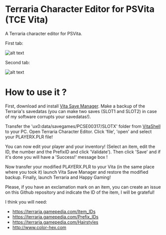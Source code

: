 # Terraria Character Editor for PSVita (TCE Vita)
A Terraria character editor for PSVita.

First tab:

![alt text](https://image.noelshack.com/fichiers/2017/30/7/1501430068-tce1.png)

Second tab:

![alt text](https://image.noelshack.com/fichiers/2017/30/7/1501430068-tce2.png)

# How to use it ?
First, download and install [Vita Save Manager](https://github.com/d3m3vilurr/vita-savemgr/releases). Make a backup of the Terraria's savedatas (you can make two saves (SLOT1 and SLOT2) in case of my software corrupts your savedatas!).

Transfer the 'ux0:data/savegames/PCSE00317/SLOTX' folder from [VitaShell](https://github.com/TheOfficialFloW/VitaShell/releases) to your PC. Open Terraria Character Editor. Click 'file', 'open' and select your PLAYERX.PLR file!

You can now edit your player and your inventory! (Select an item, edit the ID, the number and the PrefixID and click 'Validate'). Then click 'Save' and if it's done you will have a 'Success!' message box !

Now transfer your modified PLAYERX.PLR to your Vita (in the same place where you took it) launch Vita Save Manager and restore the modified backup. Finally, launch Terraria and Happy Gaming!

Please, if you have an exclamation mark on an item, you can create an issue on this Github repository and indicate the ID of the item, I will be grateful!

I think you will need:
- https://terraria.gamepedia.com/Item_IDs
- https://terraria.gamepedia.com/Prefix_IDs
- https://terraria.gamepedia.com/Hairstyles
- http://www.color-hex.com
